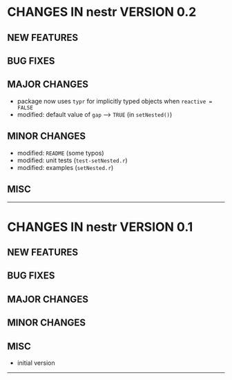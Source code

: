 # CHANGES IN nestr VERSION 0.2

## NEW FEATURES

## BUG FIXES

## MAJOR CHANGES

- package now uses `typr` for implicitly typed objects when `reactive = FALSE`
- modified: default value of `gap` --> `TRUE` (in `setNested()`)

## MINOR CHANGES

- modified: `README` (some typos)
- modified: unit tests (`test-setNested.r`)
- modified: examples (`setNested.r`)

## MISC

-----

# CHANGES IN nestr VERSION 0.1

## NEW FEATURES

## BUG FIXES

## MAJOR CHANGES

## MINOR CHANGES

## MISC

- initial version

-----


